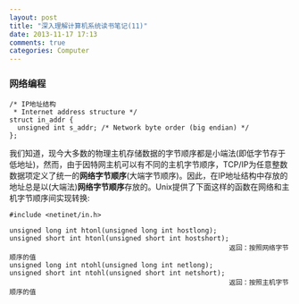 ```yaml
---
layout: post
title: "深入理解计算机系统读书笔记(11)"
date: 2013-11-17 17:13
comments: true
categories: Computer
---
```


###  网络编程

```
/* IP地址结构 
 * Internet address structure */
struct in_addr {
  unsigned int s_addr; /* Network byte order (big endian) */
};

```

我们知道，现今大多数的物理主机存储数据的字节顺序都是小端法(即低字节存于低地址)，然而，由于因特网主机可以有不同的主机字节顺序，TCP/IP为任意整数数据项定义了统一的**网络字节顺序**(大端字节顺序)。因此，在IP地址结构中存放的地址总是以(大端法)**网络字节顺序**存放的。Unix提供了下面这样的函数在网络和主机字节顺序间实现转换:

```
#include <netinet/in.h>

unsigned long int htonl(unsigned long int hostlong);
unsigned short int htonl(unsigned short int hostshort);
                                                       返回：按照网络字节顺序的值
unsigned long int ntohl(unsigned long int netlong);
unsigned short int ntohl(unsigned short int netshort);
                                                       返回：按照主机字节顺序的值

```
